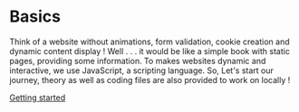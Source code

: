 # Basics

Think of a website without animations, form validation, cookie creation and dynamic content display ! Well . . . it would be like a simple book with static pages, providing some information. To makes websites dynamic and interactive, we use JavaScript, a scripting language. So, Let's start our journey, theory as well as coding files are also provided to work on locally !

[Getting started][1]


  [1]: https://github.com/GowthamVasishta/Diary-of-JavaScript/blob/master/basics/getting_started.md